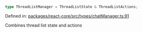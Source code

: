 ```ts
type ThreadListManager = ThreadListState & ThreadListActions;
```

Defined in: [packages/react-core/src/types/chatManager.ts:91](https://github.com/thesysdev/crayon/blob/98ce97833eb11214d1a262c86636536d46fccc04/js/packages/react-core/src/types/chatManager.ts#L91)

Combines thread list state and actions
